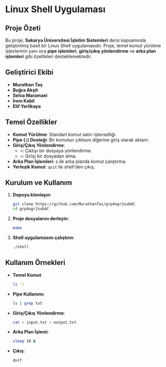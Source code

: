 
# Linux Shell Uygulaması

## Proje Özeti
Bu proje, **Sakarya Üniversitesi İşletim Sistemleri** dersi kapsamında geliştirilmiş basit bir Linux Shell uygulamasıdır. Proje, temel komut yürütme işlevlerinin yanı sıra **pipe işlemleri**, **giriş/çıkış yönlendirme** ve **arka plan işlemleri** gibi özellikleri desteklemektedir.

## Geliştirici Ekibi
- **Murathan Taş**  
- **Buğra Akşit**  
- **Selva Maramaei**  
- **İrem Kabil**  
- **Elif Yerlikaya**  

## Temel Özellikler
- **Komut Yürütme**: Standart komut satırı işlevselliği.  
- **Pipe (`|`) Desteği**: Bir komutun çıktısını diğerine giriş olarak aktarır.  
- **Giriş/Çıkış Yönlendirme**:  
  - `>`: Çıktıyı bir dosyaya yönlendirme.  
  - `<`: Girişi bir dosyadan alma.  
- **Arka Plan İşlemleri**: `&` ile arka planda komut çalıştırma.  
- **Yerleşik Komut**: `quit` ile shell'den çıkış.  

## Kurulum ve Kullanım
1. **Depoyu klonlayın**:  
   ```bash
   git clone https://github.com/MurathanTas/grp4ogr2subAC
   cd grp4ogr2subAC
   ```

2. **Proje dosyalarını derleyin**:  
   ```bash
   make
   ```

3. **Shell uygulamasını çalıştırın**:  
   ```bash
   ./shell
   ```

## Kullanım Örnekleri
- **Temel Komut**:  
  ```bash
  ls -l
  ```
- **Pipe Kullanımı**:  
  ```bash
  ls | grep txt
  ```
- **Giriş/Çıkış Yönlendirme**:  
  ```bash
  cat < input.txt > output.txt
  ```
- **Arka Plan İşlemi**:  
  ```bash
  sleep 10 &
  ```
- **Çıkış**:  
  ```bash
  quit
  ```
